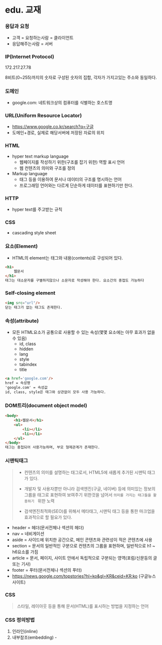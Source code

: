 # edu. 교재

### 응답과 요청

- 고객 = 요청하는사람 = 클라이언트
- 응답해주는사람 = 서버 



### IP(Internet Protocol)

172.217.27.78 

8비트(0~255)까지의 숫자로 구성된 숫자의 집합, 각자가 가지고있는 주소와 동일하다.

### 도메인

- google.com: 네트워크상의 컴퓨터를 식별하는 호스트명

### URL(Uniform Resource Locator)

- https://www.google.co.kr/search?q=구글
- 도메인+경로, 실제로 해당서버에 저장된 자료의 위치



### HTML

- hyper text markup language
  - 웹페이지를 작성하기 위한(구조를 잡기 위한) 역할 표시 언어
  - 웹 컨텐츠의 의미와 구조를 정의
- Markup language
  - 태그 등을 이용하여 문서나 데이터의 구조를 명시하는 언어
  - 프로그래밍 언어와는 다르게 단순하게 데이터를 표현하기만 한다.

### HTTP

- hyper text를 주고받는 규칙



### CSS

- cascading style sheet

### 요소(Element)

- HTML의 element는 태그와 내용(contents)로 구성되어 있다.

```html
<h1>
    웹문서
</h1>
태그는 대소문자를 구별하지않으나 소문자로 작성해야 한다. 요소간의 중접도 가능하다
```

### Self-closing element

```html
<img src="url"/>
닫는 태그가 없는 태그도 존재한다.
```

### 속성(attribute)

- 모든 HTML요소가 공통으로 사용할 수 있는 속성(몇몇 요소에는 아무 효과가 없을 수 있음)
  - id, class
  - hidden
  - lang
  - style
  - tabindex
  - title

```html
<a href='google.com'/>
href = 속성명
'google.com' = 속성값
id, class, style은 태그와 상관없이 모두 사용 가능하다.
```

### DOM트리(document object model)

```html
<body>
    <h1>웹문서</h1>
    <ul>
     	<li></li>  
        <li></li>
    </ul>
</body>
태그는 중첩되어 사용가능하며, 부모 형제관계가 존재한다.
```

### 시맨틱태그

> - 컨텐츠의 의미를 설명하는 태그로서, HTML5에 새롭게 추가된 시맨틱 태그가 있다.
>
> - 개발자 및 사용자뿐만 아니라 검색엔진(구글, 네이버) 등에 의미있는 정보의 그룹을 태그로 표현하여 보여주기 위한것을 넘어서  `의미를 가지는 태그들을 활용하기 ` 위한 노력
> - 검색엔진최적화(SEO)를 위해서 메타태그, 시맨틱 태그 등을 통한 마크업을 효과적으로 할 필요가 있다.

- header = 헤더(문서전체나 섹션의 헤더)
- nav = 네비게이션
- aside = 사이드에 위치한 공간으로, 메인 콘텐츠와 관련성이 적은 콘텐츠에 사용
- section = 문서의 일반적인 구분으로 컨텐츠의 그룹을 표현하며, 일반적으로 h1 ~ h6요소를 가짐
- article = 문서, 페이지, 사이트 안에서 독립적으로 구분되는 영역(포럼/신문등의 글 또는 기사)
- footer = 푸터(문서전체나 섹션의 푸터)
- https://news.google.com/topstories?hl=ko&gl=KR&ceid=KR:ko (구글뉴스사이트)





### CSS

> 스타일, 레이아웃 등을 통해 문서(HTML)를 표시하는 방법을 지정하는 언어

### CSS 정의방법

1. 인라인(inline)
2. 내부참조(embedding) -<style>
3. 외부참조(link file) - 분리된 CSS파일

### 선택자(Selector)

- HTML 문서에서 특정한 요소를 선택하여 스타일링 하기위해서는 반드시 선택자라는 개념이 필요하다.
- 기초 선택자
  - 전체 선택자, 타입 선택자
  - 형제, 인접형제 선택자
- 의사 클래스(pseudo class)
  - 링크,동적 의사 클래스
  - 구조적 의사클래스,

### Css 적용 우선순위(cascading order)

- CSS 우선순위를 아래와 같이 그룹을 지어볼 수 있다.
  - 중요도(Importance)
    - !important
  - 우선 순위(Specificity)
    - 인라인/ id 선택자/ class 선택자/  요소 선택자
  - 소스 순서

### CSS상속

- CSS는 상속을 통해 부모 요소의 속성을 자식에게 상속한다.
  - 속성(프로퍼티) 중에는 상속이 되는 것과 되지 않는 것들이 있다.
  - 상속되는 것 예시
    - ex) Text 관련 요소(font, color, text-align), opacity, visibility 등
  - 상속 되지 않는 것 예시
    - ex)Box model 관련 요소 (width, height, margin, padding, border, box-sizing, display),
    - position 관련 요소(position,top/right/bottom/left,z-index)등

### Box model 구성(border)

- border shorthand

```html
.border{
  border:2px dashed black;
}
```



### box-sizing

- 기본적으로 모든요소의 box-sizing 은 content-box
  - Padding을 제외한 순수 contents영역만을 box로 지정

### 블록, 인라인레벨

- 대표적인 블록 레벨요소
  - div/  ul, ol, li/  p /  hr /  form 등
- 대표적인 인라인 레벨 요소
  - span/  a/  img/  input, label/  b, em, i,  strong 등



### display

- display : block
  - 줄 바꿈이 일어나는 요소
  - 화면 크기 전체의 가로 폭을 차지한다.
  - 블록 레벨 요소 안에 인라인 레벨 요소가 들어갈 수 있음
- display: inline
  - 줄 바꿈이 일어나지 않는 행의 일부요소ㅓ
  - content 너비만큼 가로 폭을 차지한다.
  - width, height, margin-top, margin-bottom을 지정할 수 없다.
  - 상하 여백은 line-height로 지정한다.